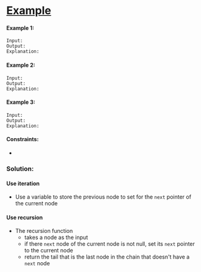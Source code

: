 ﻿# [Example]()

#### Example 1:
```
Input: 
Output: 
Explanation:
``` 

#### Example 2:
```
Input: 
Output: 
Explanation:
``` 

#### Example 3:
```
Input: 
Output: 
Explanation:
```

#### Constraints:

-

### Solution:

#### Use iteration

- Use a variable to store the previous node to set for the `next` pointer of the current node

#### Use recursion

- The recursion function
  - takes a node as the input
  - if there `next` node of the current node is not null, set its `next` pointer to the current node
  - return the tail that is the last node in the chain that doesn't have a `next` node